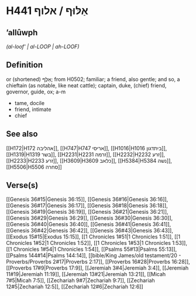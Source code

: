 # H441 אַלּוּף / אלוף

## ʼallûwph

_(al-loof' | al-LOOP | ah-LOOF)_

## Definition

or (shortened) אַלֻּף; from H0502; familiar; a friend, also gentle; and so, a chieftain (as notable, like neat cattle); captain, duke, (chief) friend, governor, guide, ox; a-m

- tame, docile
- friend, intimate
- chief

## See also

[[H172|H172 אהליבה]], [[H747|H747 אריסי]], [[H1016|H1016 ביתדגון]], [[H1319|H1319 בשר]], [[H2231|H2231 זרמה]], [[H2232|H2232 זרע]], [[H2233|H2233 זרע]], [[H3609|H3609 כלאב]], [[H5384|H5384 נשה]], [[H5506|H5506 סחרה]]

## Verse(s)

[[Genesis 36#15|Genesis 36:15]], [[Genesis 36#16|Genesis 36:16]], [[Genesis 36#17|Genesis 36:17]], [[Genesis 36#18|Genesis 36:18]], [[Genesis 36#19|Genesis 36:19]], [[Genesis 36#21|Genesis 36:21]], [[Genesis 36#29|Genesis 36:29]], [[Genesis 36#30|Genesis 36:30]], [[Genesis 36#40|Genesis 36:40]], [[Genesis 36#41|Genesis 36:41]], [[Genesis 36#42|Genesis 36:42]], [[Genesis 36#43|Genesis 36:43]], [[Exodus 15#15|Exodus 15:15]], [[1 Chronicles 1#51|1 Chronicles 1:51]], [[1 Chronicles 1#52|1 Chronicles 1:52]], [[1 Chronicles 1#53|1 Chronicles 1:53]], [[1 Chronicles 1#54|1 Chronicles 1:54]], [[Psalms 55#13|Psalms 55:13]], [[Psalms 144#14|Psalms 144:14]], [[bible/King James/old testament/20 - Proverbs/Proverbs 2#17|Proverbs 2:17]], [[Proverbs 16#28|Proverbs 16:28]], [[Proverbs 17#9|Proverbs 17:9]], [[Jeremiah 3#4|Jeremiah 3:4]], [[Jeremiah 11#19|Jeremiah 11:19]], [[Jeremiah 13#21|Jeremiah 13:21]], [[Micah 7#5|Micah 7:5]], [[Zechariah 9#7|Zechariah 9:7]], [[Zechariah 12#5|Zechariah 12:5]], [[Zechariah 12#6|Zechariah 12:6]]
